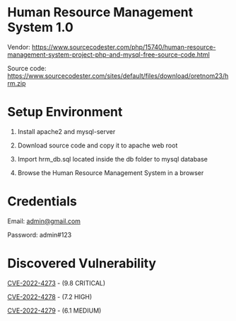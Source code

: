 # Human Resource Management System 1.0

Vendor: https://www.sourcecodester.com/php/15740/human-resource-management-system-project-php-and-mysql-free-source-code.html

Source code: https://www.sourcecodester.com/sites/default/files/download/oretnom23/hrm.zip

# Setup Environment

1. Install apache2 and mysql-server

2. Download source code and copy it to apache web root

3. Import hrm_db.sql located inside the db folder to mysql database

4. Browse the Human Resource Management System in a browser

# Credentials

Email: admin@gmail.com

Password: admin#123

# Discovered Vulnerability

[CVE-2022-4273](bypass-fileupload-rce) - (9.8 CRITICAL)

[CVE-2022-4278](employeeadd-sqli) - (7.2 HIGH)

[CVE-2022-4279](employee-view-xss) - (6.1 MEDIUM)